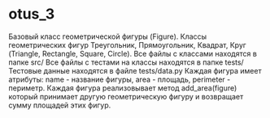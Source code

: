 # otus_3
Базовый класс геометрической фигуры (Figure).
Классы геометрических фигур Треугольник, Прямоугольник, Квадрат, Круг (Triangle, Rectangle, Square, Circle).
Все файлы с классами находятся в папке src/
Все файлы с тестами на классы находятся в папке tests/
Тестовые данные находятся в файле tests/data.py
Каждая фигура имеет атрибуты:
name - название фигуры,
area - площадь,
perimeter - периметр.
Каждая фигура реализовывает метод add_area(figure) который принимает другую геометрическую фигуру и возвращает сумму площадей этих фигур.
